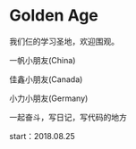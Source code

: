 # Golden Age 

我们仨的学习圣地，欢迎围观。

一帆小朋友(China)

佳鑫小朋友(Canada)

小力小朋友(Germany)


一起奋斗，写日记，写代码的地方 

start：2018.08.25
